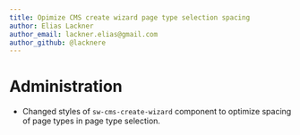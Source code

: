 ```yaml
---
title: Opimize CMS create wizard page type selection spacing
author: Elias Lackner
author_email: lackner.elias@gmail.com
author_github: @lacknere
---
```

# Administration
* Changed styles of `sw-cms-create-wizard` component to optimize spacing of page types in page type selection.
